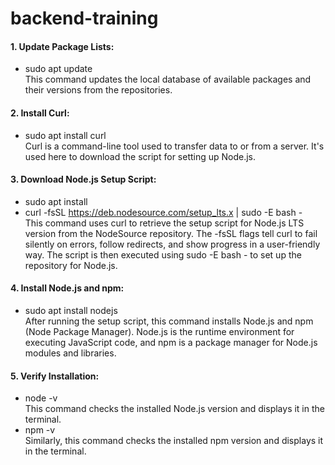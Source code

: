 # backend-training

<h4>1. Update Package Lists: </h4>

   - sudo apt update <br/>
   This command updates the local database of available packages and their versions from the repositories.

<h4>2. Install Curl:</h4>

- sudo apt install curl <br/>
  Curl is a command-line tool used to transfer data to or from a server. It's used here to download the script for setting up Node.js.

<h4>3. Download Node.js Setup Script:</h4>

- sudo apt install
- curl -fsSL https://deb.nodesource.com/setup_lts.x | sudo -E bash - <br/>
  This command uses curl to retrieve the setup script for Node.js LTS version from the NodeSource repository. The -fsSL flags tell curl to fail silently on errors, follow redirects, and show progress in a user-friendly way. The script is then executed using sudo -E bash - to set up the repository for Node.js.

<h4>4. Install Node.js and npm:</h4>

- sudo apt install nodejs<br/>
  After running the setup script, this command installs Node.js and npm (Node Package Manager). Node.js is the runtime environment for executing JavaScript code, and npm is a package manager for Node.js modules and libraries.

<h4>5. Verify Installation:</h4>

- node -v<br/>
   This command checks the installed Node.js version and displays it in the terminal.
- npm -v<br/>
   Similarly, this command checks the installed npm version and displays it in the terminal.
